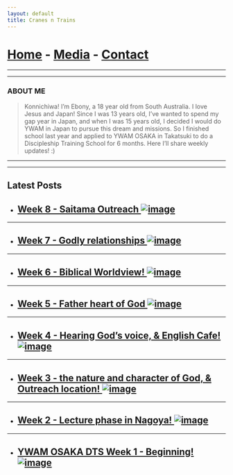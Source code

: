 ```yaml
---
layout: default
title: Cranes n Trains
---
```


# [Home](/) - [Media](/media.md) - [Contact](/contact.md)
---

---

### ABOUT ME

> Konnichiwa! I’m Ebony, a 18 year old from South Australia. I love Jesus and Japan! Since I was 13 years old, I’ve wanted to spend my gap year in Japan, and when I was 15 years old, I decided I would do YWAM in Japan to pursue this dream and missions. So I finished school last year and applied to YWAM OSAKA in Takatsuki to do a Discipleship Training School for 6 months. Here I’ll share weekly updates! :)

---

---
  
## Latest Posts
- ## [Week 8 - Saitama Outreach ![image](https://github.com/to3b/to3b.github.io/assets/120763300/eec0766a-b7bb-4003-9466-e010e22ba66b)](/blog/week-8-saitama-outreach/)
---
- ## [Week 7 - Godly relationships ![image](https://github.com/to3b/to3b.github.io/assets/120763300/f905e68c-f09d-4d16-b898-242b4ec67ff5)](/blog/week-7-godly-relationships/)
---
- ## [Week 6 - Biblical Worldview! ![image](https://github.com/to3b/to3b.github.io/assets/120763300/bfca68e8-4310-40ca-a550-8ecd85c4db8b)](/blog/week-6-biblical-worldview/)
---
- ## [Week 5 - Father heart of God ![image](https://github.com/to3b/to3b.github.io/assets/120763300/5752bfdd-b072-42ff-88b6-21318a0853ea)](/blog/week-5-father-heart-of-god/)
---
- ## [Week 4 - Hearing God’s voice, & English Cafe! ![image](https://github.com/to3b/to3b.github.io/assets/120763300/ec9eea89-15b6-4d39-9dee-d3ee15c2da97)](/blog/week-4-hearing-god-s-voice-english-cafe/)
---
- ## [Week 3 - the nature and character of God, & Outreach location! ![image](https://github.com/to3b/to3b.github.io/assets/120763300/e8183ba8-fedf-46f3-9e3d-2bcf9f44a3b0)](/blog/week-3-the-nature-and-character-of-god-outreach-location/)
---
- ## [Week 2 - Lecture phase in Nagoya! ![image](https://github.com/to3b/to3b.github.io/assets/120763300/236a3d89-fb50-4605-aea5-37403ffff08c)](/blog/week-2-lecture-phase-in-nagoya/)
---
- ## [YWAM OSAKA DTS Week 1 - Beginning! ![image](https://github.com/to3b/to3b.github.io/assets/120763300/e45f4d63-8331-4b0a-a1a8-5151d9803bb5)](/blog/ywam-osaka-dts-week-1-beginning/)

<style>
  img {
    height: auto;
    width: auto;
</style>
